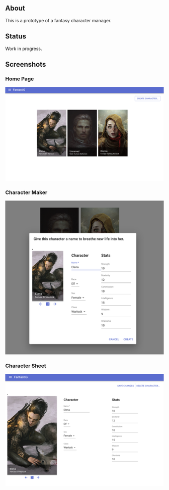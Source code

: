 ## About

This is a prototype of a fantasy character manager.

## Status

Work in progress.

## Screenshots

### Home Page

![Character List](doc/character-list.png)

### Character Maker

![Character Maker](doc/character-maker.png)

### Character Sheet

![Character Sheet](doc/character-sheet.png)

